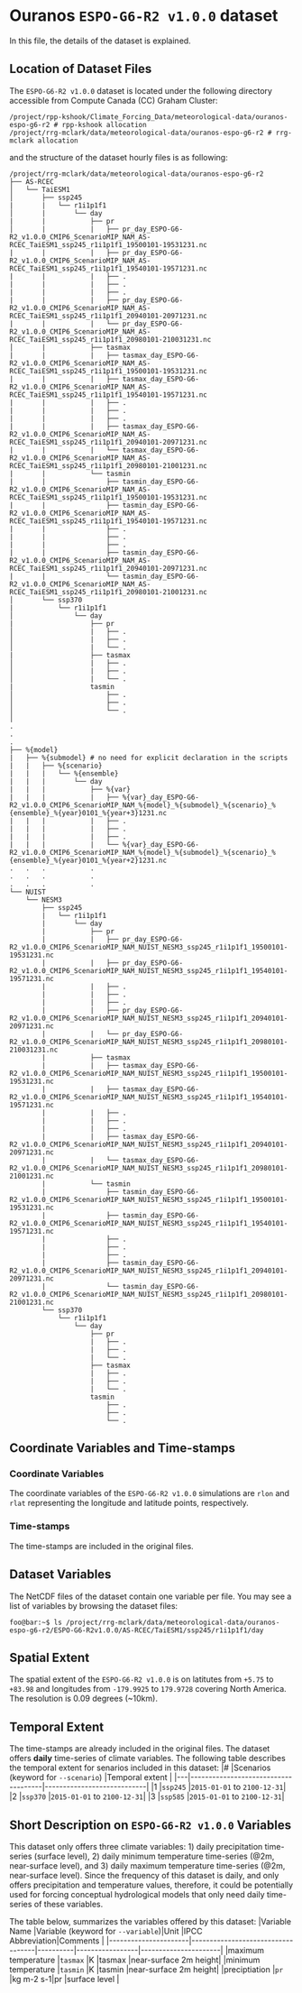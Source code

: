 # Ouranos `ESPO-G6-R2 v1.0.0` dataset
In this file, the details of the dataset is explained.

## Location of Dataset Files
The `ESPO-G6-R2 v1.0.0` dataset is located under the following directory accessible from Compute Canada (CC) Graham Cluster:
```console
/project/rpp-kshook/Climate_Forcing_Data/meteorological-data/ouranos-espo-g6-r2 # rpp-kshook allocation
/project/rrg-mclark/data/meteorological-data/ouranos-espo-g6-r2 # rrg-mclark allocation
```

and the structure of the dataset hourly files is as following:
```console
/project/rrg-mclark/data/meteorological-data/ouranos-espo-g6-r2
├── AS-RCEC
│   └── TaiESM1 
│       ├── ssp245 
|       |   └── r1i1p1f1
│       |       └── day
|       |           ├── pr
│       |           |   ├── pr_day_ESPO-G6-R2_v1.0.0_CMIP6_ScenarioMIP_NAM_AS-RCEC_TaiESM1_ssp245_r1i1p1f1_19500101-19531231.nc
|       |           |   ├── pr_day_ESPO-G6-R2_v1.0.0_CMIP6_ScenarioMIP_NAM_AS-RCEC_TaiESM1_ssp245_r1i1p1f1_19540101-19571231.nc
|       |           |   ├── . 
|       |           |   ├── . 
|       |           |   ├── . 
|       |           |   ├── pr_day_ESPO-G6-R2_v1.0.0_CMIP6_ScenarioMIP_NAM_AS-RCEC_TaiESM1_ssp245_r1i1p1f1_20940101-20971231.nc
|       |           |   └── pr_day_ESPO-G6-R2_v1.0.0_CMIP6_ScenarioMIP_NAM_AS-RCEC_TaiESM1_ssp245_r1i1p1f1_20980101-210031231.nc
│       |           ├── tasmax
|       |           |   ├── tasmax_day_ESPO-G6-R2_v1.0.0_CMIP6_ScenarioMIP_NAM_AS-RCEC_TaiESM1_ssp245_r1i1p1f1_19500101-19531231.nc
|       |           |   ├── tasmax_day_ESPO-G6-R2_v1.0.0_CMIP6_ScenarioMIP_NAM_AS-RCEC_TaiESM1_ssp245_r1i1p1f1_19540101-19571231.nc
|       |           |   ├── . 
|       |           |   ├── . 
|       |           |   ├── . 
|       |           |   ├── tasmax_day_ESPO-G6-R2_v1.0.0_CMIP6_ScenarioMIP_NAM_AS-RCEC_TaiESM1_ssp245_r1i1p1f1_20940101-20971231.nc
|       |           |   └── tasmax_day_ESPO-G6-R2_v1.0.0_CMIP6_ScenarioMIP_NAM_AS-RCEC_TaiESM1_ssp245_r1i1p1f1_20980101-21001231.nc
|       |           └── tasmin
|       |               ├── tasmin_day_ESPO-G6-R2_v1.0.0_CMIP6_ScenarioMIP_NAM_AS-RCEC_TaiESM1_ssp245_r1i1p1f1_19500101-19531231.nc
|       |               ├── tasmin_day_ESPO-G6-R2_v1.0.0_CMIP6_ScenarioMIP_NAM_AS-RCEC_TaiESM1_ssp245_r1i1p1f1_19540101-19571231.nc
|       |               ├── .
|       |               ├── .
|       |               ├── .
|       |               ├── tasmin_day_ESPO-G6-R2_v1.0.0_CMIP6_ScenarioMIP_NAM_AS-RCEC_TaiESM1_ssp245_r1i1p1f1_20940101-20971231.nc
|       |               └── tasmin_day_ESPO-G6-R2_v1.0.0_CMIP6_ScenarioMIP_NAM_AS-RCEC_TaiESM1_ssp245_r1i1p1f1_20980101-21001231.nc
│       └── ssp370
|           └── r1i1p1f1
│               └── day
|                   ├── pr
│                   |   ├── . 
│                   |   ├── . 
│                   |   └── . 
|                   ├── tasmax
│                   |   ├── . 
│                   |   ├── . 
│                   |   └── . 
|                   tasmin
│                       ├── . 
│                       ├── . 
│                       └── . 
│
.
.
.
├── %{model}
|   ├── %{submodel} # no need for explicit declaration in the scripts 
|   |   ├── %{scenario}
|   |   |   └── %{ensemble}
|   |   |       └── day
|   |   |           ├── %{var}
|   |   |           |   ├── %{var}_day_ESPO-G6-R2_v1.0.0_CMIP6_ScenarioMIP_NAM_%{model}_%{submodel}_%{scenario}_%{ensemble}_%{year}0101_%{year+3}1231.nc
|   |   |           |   ├── . 
|   |   |           |   ├── . 
|   |   |           |   ├── . 
|   |   |           |   └── %{var}_day_ESPO-G6-R2_v1.0.0_CMIP6_ScenarioMIP_NAM_%{model}_%{submodel}_%{scenario}_%{ensemble}_%{year}0101_%{year+2}1231.nc
.   .   .           .
.   .   .           .
.   .   .           .
└── NUIST
    └── NESM3
        ├── ssp245 
        |   └── r1i1p1f1
        |       └── day
        |           ├── pr
        |           |   ├── pr_day_ESPO-G6-R2_v1.0.0_CMIP6_ScenarioMIP_NAM_NUIST_NESM3_ssp245_r1i1p1f1_19500101-19531231.nc
        |           |   ├── pr_day_ESPO-G6-R2_v1.0.0_CMIP6_ScenarioMIP_NAM_NUIST_NESM3_ssp245_r1i1p1f1_19540101-19571231.nc
        |           |   ├── . 
        |           |   ├── . 
        |           |   ├── . 
        |           |   ├── pr_day_ESPO-G6-R2_v1.0.0_CMIP6_ScenarioMIP_NAM_NUIST_NESM3_ssp245_r1i1p1f1_20940101-20971231.nc
        |           |   └── pr_day_ESPO-G6-R2_v1.0.0_CMIP6_ScenarioMIP_NAM_NUIST_NESM3_ssp245_r1i1p1f1_20980101-210031231.nc
        |           ├── tasmax
        |           |   ├── tasmax_day_ESPO-G6-R2_v1.0.0_CMIP6_ScenarioMIP_NAM_NUIST_NESM3_ssp245_r1i1p1f1_19500101-19531231.nc
        |           |   ├── tasmax_day_ESPO-G6-R2_v1.0.0_CMIP6_ScenarioMIP_NAM_NUIST_NESM3_ssp245_r1i1p1f1_19540101-19571231.nc
        |           |   ├── . 
        |           |   ├── . 
        |           |   ├── . 
        |           |   ├── tasmax_day_ESPO-G6-R2_v1.0.0_CMIP6_ScenarioMIP_NAM_NUIST_NESM3_ssp245_r1i1p1f1_20940101-20971231.nc
        |           |   └── tasmax_day_ESPO-G6-R2_v1.0.0_CMIP6_ScenarioMIP_NAM_NUIST_NESM3_ssp245_r1i1p1f1_20980101-21001231.nc
        |           └── tasmin
        |               ├── tasmin_day_ESPO-G6-R2_v1.0.0_CMIP6_ScenarioMIP_NAM_NUIST_NESM3_ssp245_r1i1p1f1_19500101-19531231.nc
        |               ├── tasmin_day_ESPO-G6-R2_v1.0.0_CMIP6_ScenarioMIP_NAM_NUIST_NESM3_ssp245_r1i1p1f1_19540101-19571231.nc
        |               ├── .
        |               ├── .
        |               ├── .
        |               ├── tasmin_day_ESPO-G6-R2_v1.0.0_CMIP6_ScenarioMIP_NAM_NUIST_NESM3_ssp245_r1i1p1f1_20940101-20971231.nc
        |               └── tasmin_day_ESPO-G6-R2_v1.0.0_CMIP6_ScenarioMIP_NAM_NUIST_NESM3_ssp245_r1i1p1f1_20980101-21001231.nc
        └── ssp370
            └── r1i1p1f1
                └── day
                    ├── pr
                    |   ├── . 
                    |   ├── . 
                    |   └── . 
                    ├── tasmax
                    |   ├── . 
                    |   ├── . 
                    |   └── . 
                    tasmin
                        ├── . 
                        ├── . 
                        └── . 
```

## Coordinate Variables and Time-stamps

### Coordinate Variables
The coordinate variables of the `ESPO-G6-R2 v1.0.0` simulations are `rlon` and `rlat` representing the longitude and latitude points, respectively.
### Time-stamps
The time-stamps are included in the original files.

## Dataset Variables
The NetCDF files of the dataset contain one variable per file. You may see a list of variables by browsing the dataset files:
```console
foo@bar:~$ ls /project/rrg-mclark/data/meteorological-data/ouranos-espo-g6-r2/ESPO-G6-R2v1.0.0/AS-RCEC/TaiESM1/ssp245/r1i1p1f1/day
```

## Spatial Extent
The spatial extent of the `ESPO-G6-R2 v1.0.0` is on latitutes from `+5.75` to `+83.98` and longitudes from `-179.9925` to `179.9728` covering North America. The resolution is 0.09 degrees (~10km). 

## Temporal Extent
The time-stamps are already included in the original files. The dataset offers
**daily** time-series of climate variables. The following table
describes the temporal extent for senarios included in this dataset:
|#  |Scenarios (keyword for `--scenario`) |Temporal extent             |
|---|-------------------------------------|----------------------------|
|1  |`ssp245`                             |`2015-01-01` to `2100-12-31`|
|2  |`ssp370`                             |`2015-01-01` to `2100-12-31`|
|3  |`ssp585`                             |`2015-01-01` to `2100-12-31`|


## Short Description on `ESPO-G6-R2 v1.0.0` Variables
This dataset only offers three climate variables: 1) daily precipitation
time-series (surface level), 2) daily minimum temperature time-series
(@2m, near-surface level), and 3) daily maximum temperature time-series
(@2m, near-surface level). Since the frequency of this dataset is daily,
and only offers precipitation and temperature values, therefore, it could
be potentially used for forcing conceptual hydrological models that only
need daily time-series of these variables.

The table below, summarizes the variables offered by this dataset:
|Variable Name         |Variable (keyword for `--variable`)|Unit      |IPCC Abbreviation|Comments              |
|----------------------|-----------------------------------|----------|-----------------|----------------------|
|maximum temperature   |`tasmax`                           |K         |tasmax           |near-surface 2m height|
|minimum temperature   |`tasmin`                           |K         |tasmin           |near-surface 2m height|
|preciptiation         |`pr`                               |kg m-2 s-1|pr               |surface level         |

